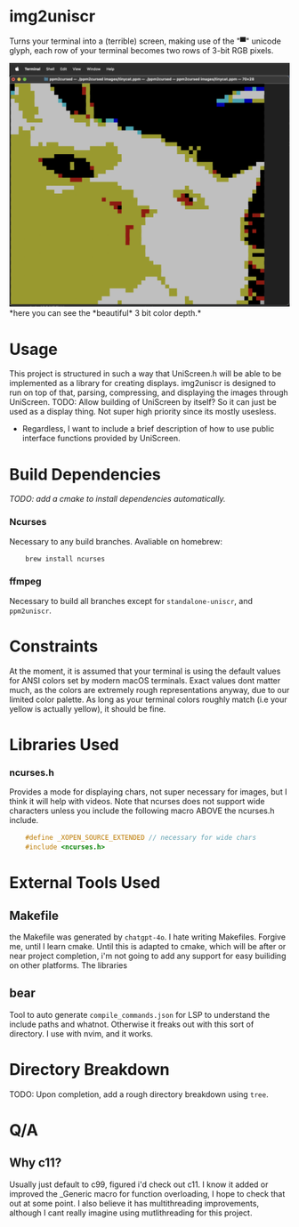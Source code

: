 # img2uniscr 
Turns your terminal into a (terrible) screen, making use of the "▀" unicode glyph, each row of your terminal becomes two rows of 3-bit RGB pixels. 

<img src="assets/examples/tinycat_ppm.png" alt="Demonstration screenshot showing cat." width="600"/>
*here you can see the *beautiful* 3 bit color depth.*

# Usage 
This project is structured in such a way that UniScreen.h will be able to be implemented as a library for creating displays. img2uniscr is designed to run on top of that, parsing, compressing, and displaying the images through UniScreen. 
TODO: Allow building of UniScreen by itself? So it can just be used as a display thing. Not super high priority since its mostly usesless.

- Regardless, I want to include a brief description of how to use public interface functions provided by UniScreen. 

# Build Dependencies
*TODO: add a cmake to install dependencies automatically.*
### Ncurses
Necessary to any build branches. Avaliable on homebrew: 
``` bash
    brew install ncurses
```

### ffmpeg 
Necessary to build all branches except for `standalone-uniscr`, and `ppm2uniscr`.

# Constraints
At the moment, it is assumed that your terminal is using the default values for ANSI colors set by modern macOS terminals. Exact values dont matter much, as the colors are extremely rough representations anyway, due to our limited color palette. As long as your terminal colors roughly match (i.e your yellow is actually yellow), it should be fine. 

# Libraries Used
### ncurses.h
Provides a mode for displaying chars, not super necessary for images, but I think it will help with videos.
Note that ncurses does not support wide characters unless you include the following macro ABOVE the ncurses.h include.
``` c
    #define _XOPEN_SOURCE_EXTENDED // necessary for wide chars
    #include <ncurses.h>
```
# External Tools Used

## Makefile
the Makefile was generated by `chatgpt-4o`. I hate writing Makefiles. Forgive me, until I learn cmake.
Until this is adapted to cmake, which will be after or near project completion, i'm not going to add any support for easy builiding on other platforms. The libraries 

## bear
Tool to auto generate `compile_commands.json` for LSP to understand the include paths and whatnot. Otherwise it freaks out with this sort of directory. I use with nvim, and it works. 

# Directory Breakdown
TODO: Upon completion, add a rough directory breakdown using `tree`.

# Q/A
## Why c11? 
Usually just default to c99, figured i'd check out c11. I know it added or improved the _Generic macro for function overloading, I hope to check that out at some point. I also believe it has multithreading improvements, although I cant really imagine using mutlithreading for this project. 

